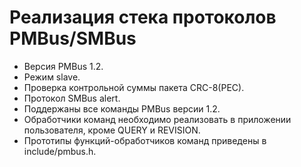 # Реализация стека протоколов PMBus/SMBus

- Версия PMBus 1.2.
- Режим slave.
- Проверка контрольной суммы пакета CRC-8(PEC).
- Протокол SMBus alert.
- Поддержаны все команды PMBus версии 1.2.
- Обработчики команд необходимо реализовать в приложении пользователя,
    кроме QUERY и REVISION.
- Прототипы функций-обработчиков команд приведены в include/pmbus.h.
